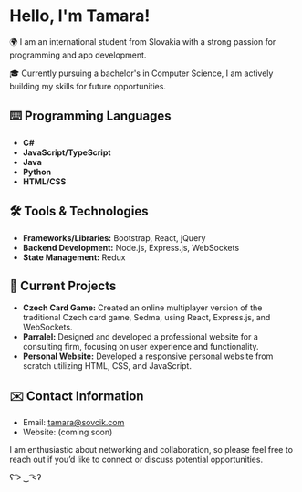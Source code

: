 # Hello, I'm Tamara! 

🌍 I am an international student from Slovakia with a strong passion for programming and app development.

🎓 Currently pursuing a bachelor's in Computer Science, I am actively building my skills for future opportunities.

## ⌨️ Programming Languages
- **C#**
- **JavaScript/TypeScript**
- **Java**
- **Python**
- **HTML/CSS**
  
## 🛠️ Tools & Technologies
- **Frameworks/Libraries:** Bootstrap, React, jQuery
- **Backend Development:** Node.js, Express.js, WebSockets
- **State Management:** Redux

## 🚀 Current Projects
- **Czech Card Game:** Created an online multiplayer version of the traditional Czech card game, Sedma, using React, Express.js, and WebSockets.
- **Parralel:** Designed and developed a professional website for a consulting firm, focusing on user experience and functionality.
- **Personal Website:** Developed a responsive personal website from scratch utilizing HTML, CSS, and JavaScript.

## ✉️ Contact Information
- Email: [tamara@sovcik.com](mailto:tamara@sovcik.com)
- Website: (coming soon)

I am enthusiastic about networking and collaboration, so please feel free to reach out if you’d like to connect or discuss potential opportunities.

ʕ ͡> ‿ ͡<ʔ
